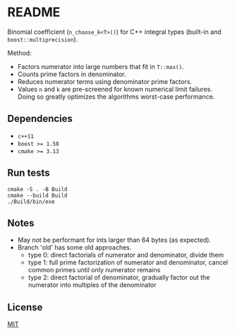 # README

Binomial coefficient (`n_choose_k<T>()`) for C++ integral types (built-in and `boost::multiprecision`).

Method:
- Factors numerator into large numbers that fit in `T::max()`.
- Counts prime factors in denominator.
- Reduces numerator terms using denominator prime factors.
- Values `n` and `k` are pre-screened for known numerical limit failures. Doing so greatly optimizes the algorithms worst-case performance.


## Dependencies

- `c++11`
- `boost >= 1.58`
- `cmake >= 3.13`


## Run tests

```
cmake -S . -B Build
cmake --build Build
./Build/bin/exe
```


## Notes

- May not be performant for ints larger than 64 bytes (as expected).
- Branch 'old' has some old approaches.
	- type 0: direct factorials of numerator and denominator, divide them
	- type 1: full prime factorization of numerator and denominator, cancel common primes until only numerator remains
	- type 2: direct factorial of denominator, gradually factor out the numerator into multiples of the denominator


## License

[MIT](https://opensource.org/licenses/MIT)
